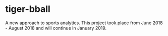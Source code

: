 # tiger-bball
A new approach to sports analytics. This project took place from June 2018 - August 2018 and will continue in January 2019.
